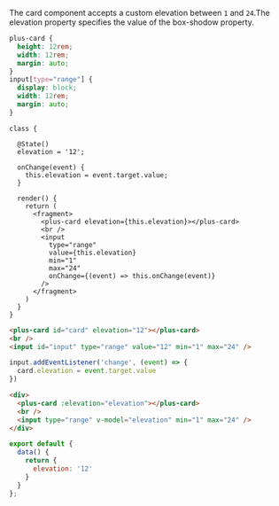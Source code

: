 The card component accepts a custom elevation between `1` and `24`.The elevation property specifies the value of the box-shodow property.

```css [style]
plus-card {
  height: 12rem;
  width: 12rem;
  margin: auto;
}
input[type="range"] {
  display: block;
  width: 12rem;
  margin: auto;
}
```

```tsx [script]
class {

  @State()
  elevation = '12';

  onChange(event) {
    this.elevation = event.target.value;
  }

  render() {
    return (
      <fragment>
        <plus-card elevation={this.elevation}></plus-card>
        <br />
        <input 
          type="range" 
          value={this.elevation} 
          min="1" 
          max="24" 
          onChange={(event) => this.onChange(event)} 
        />
      </fragment>
    )
  }
}
```

```html [javascript:template]
<plus-card id="card" elevation="12"></plus-card>
<br />
<input id="input" type="range" value="12" min="1" max="24" />
```

```js [javascript:script]
input.addEventListener('change', (event) => {
  card.elevation = event.target.value
})
```

```html [vue:template]
<div>
  <plus-card :elevation="elevation"></plus-card>    
  <br />    
  <input type="range" v-model="elevation" min="1" max="24" /> 
</div>
```

```js [vue:script]
export default {
  data() {
    return {
      elevation: '12'
    }
  }
};
```